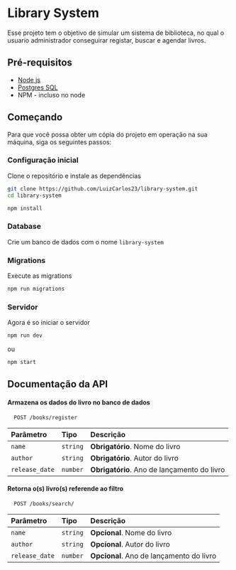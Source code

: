 
# Library System

Esse projeto tem o objetivo de simular um sistema de biblioteca, no qual
o usuario administrador conseguirar registar, buscar e agendar livros.


##  Pré-requisitos

 - [Node js](https://nodejs.org/en/)
 - [Postgres SQL](https://github.com/matiassingers/awesome-readme)
 - NPM - incluso no node

## Começando

Para que você possa obter um cópia do projeto em operação na sua máquina,
siga os seguintes passos:


### Configuração inicial

Clone o repositório e instale as dependências

```bash
git clone https://github.com/LuizCarlos23/library-system.git
cd library-system
```
```bash
npm install
```
### Database

Crie um banco de dados com o nome `library-system`

### Migrations

Execute as migrations

```bash
npm run migrations
```
### Servidor

Agora é so iniciar o servidor

```bash
npm run dev
```

ou

```bash
npm start
```


## Documentação da API

#### Armazena os dados do livro no banco de dados

```http
  POST /books/register
```

| Parâmetro   | Tipo       | Descrição                           |
| :---------- | :--------- | :---------------------------------- |
| `name` | `string` | **Obrigatório**. Nome do livro |
| `author` | `string` | **Obrigatório**. Autor do livro |
| `release_date` | `number` | **Obrigatório**. Ano de lançamento do livro |

#### Retorna o(s) livro(s) referende ao filtro

```http
  POST /books/search/
```

| Parâmetro   | Tipo       | Descrição                           |
| :---------- | :--------- | :---------------------------------- |
| `name` | `string` | **Opcional**. Nome do livro |
| `author` | `string` | **Opcional**. Autor do livro |
| `release_date` | `number` | **Opcional**. Ano de lançamento do livro |
